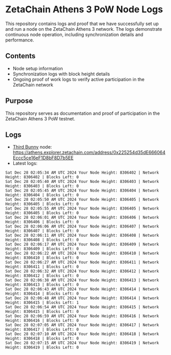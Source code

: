 # ZetaChain Athens 3 PoW Node Logs
This repository contains logs and proof that we have successfully set up and run a node on the ZetaChain Athens 3 network. The logs demonstrate continuous node operation, including synchronization details and performance.

## Contents
- Node setup information
- Synchronization logs with block height details
- Ongoing proof of work logs to verify active participation in the ZetaChain network

## Purpose
This repository serves as documentation and proof of participation in the ZetaChain Athens 3 PoW testnet.

## Logs

- [Third Bunny](https://thirdbunny.xyz/) node: https://athens.explorer.zetachain.com/address/0x225254d35dE666064Eccc5ce16eF1D8bF8D7b5EE
- Latest logs:
```
Sat Dec 28 02:05:34 AM UTC 2024 Your Node Height: 8306402 | Network Height: 8306402 | Blocks Left: 0
Sat Dec 28 02:05:40 AM UTC 2024 Your Node Height: 8306403 | Network Height: 8306403 | Blocks Left: 0
Sat Dec 28 02:05:45 AM UTC 2024 Your Node Height: 8306404 | Network Height: 8306404 | Blocks Left: 0
Sat Dec 28 02:05:50 AM UTC 2024 Your Node Height: 8306405 | Network Height: 8306405 | Blocks Left: 0
Sat Dec 28 02:05:55 AM UTC 2024 Your Node Height: 8306405 | Network Height: 8306405 | Blocks Left: 0
Sat Dec 28 02:06:01 AM UTC 2024 Your Node Height: 8306406 | Network Height: 8306406 | Blocks Left: 0
Sat Dec 28 02:06:06 AM UTC 2024 Your Node Height: 8306407 | Network Height: 8306407 | Blocks Left: 0
Sat Dec 28 02:06:11 AM UTC 2024 Your Node Height: 8306408 | Network Height: 8306408 | Blocks Left: 0
Sat Dec 28 02:06:17 AM UTC 2024 Your Node Height: 8306409 | Network Height: 8306409 | Blocks Left: 0
Sat Dec 28 02:06:22 AM UTC 2024 Your Node Height: 8306410 | Network Height: 8306410 | Blocks Left: 0
Sat Dec 28 02:06:27 AM UTC 2024 Your Node Height: 8306411 | Network Height: 8306411 | Blocks Left: 0
Sat Dec 28 02:06:32 AM UTC 2024 Your Node Height: 8306412 | Network Height: 8306412 | Blocks Left: 0
Sat Dec 28 02:06:38 AM UTC 2024 Your Node Height: 8306413 | Network Height: 8306413 | Blocks Left: 0
Sat Dec 28 02:06:43 AM UTC 2024 Your Node Height: 8306414 | Network Height: 8306414 | Blocks Left: 0
Sat Dec 28 02:06:48 AM UTC 2024 Your Node Height: 8306414 | Network Height: 8306415 | Blocks Left: 1
Sat Dec 28 02:06:54 AM UTC 2024 Your Node Height: 8306415 | Network Height: 8306415 | Blocks Left: 0
Sat Dec 28 02:06:59 AM UTC 2024 Your Node Height: 8306416 | Network Height: 8306416 | Blocks Left: 0
Sat Dec 28 02:07:05 AM UTC 2024 Your Node Height: 8306417 | Network Height: 8306417 | Blocks Left: 0
Sat Dec 28 02:07:10 AM UTC 2024 Your Node Height: 8306418 | Network Height: 8306418 | Blocks Left: 0
Sat Dec 28 02:07:15 AM UTC 2024 Your Node Height: 8306419 | Network Height: 8306419 | Blocks Left: 0
```
